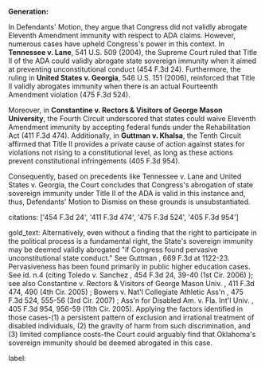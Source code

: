 **Generation:**

In Defendants' Motion, they argue that Congress did not validly abrogate Eleventh Amendment immunity with respect to ADA claims. However, numerous cases have upheld Congress's power in this context. In **Tennessee v. Lane**, 541 U.S. 509 (2004), the Supreme Court ruled that Title II of the ADA could validly abrogate state sovereign immunity when it aimed at preventing unconstitutional conduct (454 F.3d 24). Furthermore, the ruling in **United States v. Georgia**, 546 U.S. 151 (2006), reinforced that Title II validly abrogates immunity when there is an actual Fourteenth Amendment violation (475 F.3d 524).

Moreover, in **Constantine v. Rectors & Visitors of George Mason University**, the Fourth Circuit underscored that states could waive Eleventh Amendment immunity by accepting federal funds under the Rehabilitation Act (411 F.3d 474). Additionally, in **Guttman v. Khalsa**, the Tenth Circuit affirmed that Title II provides a private cause of action against states for violations not rising to a constitutional level, as long as these actions prevent constitutional infringements (405 F.3d 954).

Consequently, based on precedents like Tennessee v. Lane and United States v. Georgia, the Court concludes that Congress's abrogation of state sovereign immunity under Title II of the ADA is valid in this instance and, thus, Defendants' Motion to Dismiss on these grounds is unsubstantiated.

citations: ['454 F.3d 24', '411 F.3d 474', '475 F.3d 524', '405 F.3d 954']

gold_text: Alternatively, even without a finding that the right to participate in the political process is a fundamental right, the State's sovereign immunity may be deemed validly abrogated "if Congress found pervasive unconstitutional state conduct." See Guttman , 669 F.3d at 1122-23. Pervasiveness has been found primarily in public higher education cases. See id. n.4 (citing Toledo v. Sanchez , 454 F.3d 24, 39-40 (1st Cir. 2006) ); see also Constantine v. Rectors & Visitors of George Mason Univ. , 411 F.3d 474, 490 (4th Cir. 2005) ; Bowers v. Nat'l Collegiate Athletic Ass'n , 475 F.3d 524, 555-56 (3rd Cir. 2007) ; Ass'n for Disabled Am. v. Fla. Int'l Univ. , 405 F.3d 954, 956-59 (11th Cir. 2005). Applying the factors identified in those cases-(1) a persistent pattern of exclusion and irrational treatment of disabled individuals, (2) the gravity of harm from such discrimination, and (3) limited compliance costs-the Court could arguably find that Oklahoma's sovereign immunity should be deemed abrogated in this case.

label: 